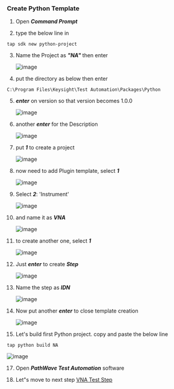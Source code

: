 ### Create Python Template

1. Open ***Command Prompt***

2. type the below line in
```
tap sdk new python-project
```

3. Name the Project as ***"NA"*** then enter
    
    ![image](https://user-images.githubusercontent.com/91975559/176608669-2cde506e-e639-4d00-a345-4cead61bff2b.png)

4. put the directory as below then enter
```
C:\Program Files\Keysight\Test Automation\Packages\Python
```

5. ***enter*** on version so that version becomes 1.0.0

    ![image](https://user-images.githubusercontent.com/91975559/176608509-c4928d3f-e5cf-414f-806e-34b3a48ebbf7.png)

6. another ***enter*** for the Description

    ![image](https://user-images.githubusercontent.com/91975559/176608452-26f7fb7b-7f7a-4b36-b9d1-18a29fb5bcf6.png)

7. put ***1*** to create a project

    ![image](https://user-images.githubusercontent.com/91975559/176608251-e390fb65-9c14-429b-8358-29d89d4a1059.png)

9. now need to add Plugin template, select ***1***

    ![image](https://user-images.githubusercontent.com/91975559/176609018-75d2bc73-5d4f-4dbf-a774-56bfe556ea5b.png)

10. Select ***2***: 'Instrument'

    ![image](https://user-images.githubusercontent.com/91975559/176609092-2707c633-1317-499a-bdde-99ce85caed9c.png)

11. and name it as ***VNA***
    
    ![image](https://user-images.githubusercontent.com/91975559/176609201-bfa306e2-137b-4216-adbe-d54c5ccb3b06.png)

12. to create another one, select ***1***

    ![image](https://user-images.githubusercontent.com/91975559/176609284-f9d4a8ee-8a13-449e-bc6d-adc150f0d5b5.png) 

13. Just ***enter*** to create ***Step***

    ![image](https://user-images.githubusercontent.com/91975559/176609378-d3317368-0c46-4356-a7e4-fd2ddcbc675b.png)

14. Name the step as ***IDN***

    ![image](https://user-images.githubusercontent.com/91975559/176609454-5bca041d-fb3b-4410-b784-58f22764b2bb.png)

15. Now put another ***enter*** to close template creation

    ![image](https://user-images.githubusercontent.com/91975559/176609524-938f24ba-4699-402a-b7ab-6df3513a0e4e.png)

16. Let's build first Python project. copy and paste the below line
```
tap python build NA
```
![image](https://user-images.githubusercontent.com/91975559/176611660-dde2c5f4-5d6f-4c2e-a617-387f6cd452f1.png)

17. Open ***PathWave Test Automation*** software

18. Let"s move to next step [VNA Test Step](https://github.com/csprings/NA/blob/main/VNA.md)
